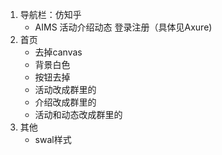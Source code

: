 1. 导航栏：仿知乎
    - AIMS 活动介绍动态  登录注册（具体见Axure)
1. 首页
    - 去掉canvas
    - 背景白色
    - 按钮去掉
    - 活动改成群里的
    - 介绍改成群里的
    - 活动和动态改成群里的
1. 其他
    - swal样式

